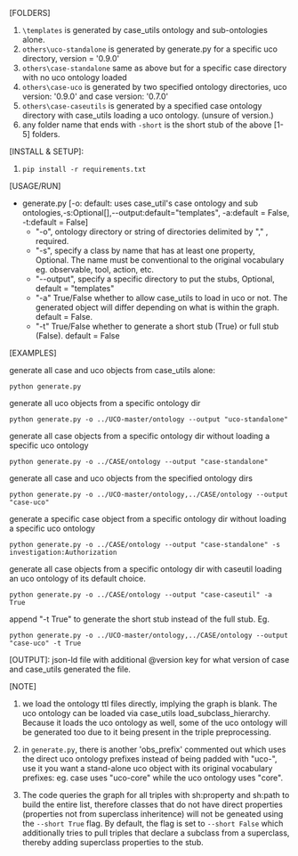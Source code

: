 [FOLDERS]
1. `\templates` is generated by case_utils ontology and sub-ontologies alone.
2. `others\uco-standalone` is generated by generate.py for a specific uco directory, version = '0.9.0'
3. `others\case-standalone` same as above but for a specific case directory with no uco ontology loaded
4. `others\case-uco` is generated by two specified ontology directories, uco version: '0.9.0' and case version: '0.7.0'
5. `others\case-caseutils` is generated by a specified case ontology directory with case_utils loading a uco ontology. (unsure of version.)
6. any folder name that ends with `-short` is the short stub of the above [1-5] folders.


[INSTALL & SETUP]:
1. `pip install -r requirements.txt`


[USAGE/RUN]
  - generate.py [-o: default: uses case_util's case ontology and sub ontologies,-s:Optional[],--output:default="templates", -a:default = False, -t:default = False]
    - "-o", ontology directory or string of directories delimited by "," , required.
    - "-s", specify a class by name that has at least one property, Optional. The name must be conventional to the original vocabulary eg. observable, tool, action, etc.
    - "--output", specify a specific directory to put the stubs, Optional, default = "templates"
    - "-a" True/False whether to allow case_utils to load in uco or not. The generated object will differ depending on what is within the graph. default = False.
    - "-t" True/False whether to generate a short stub (True) or full stub (False). default = False


[EXAMPLES]

generate all case and uco objects from case_utils alone:
```
python generate.py
```

generate all uco objects from a specific ontology dir
```
python generate.py -o ../UCO-master/ontology --output "uco-standalone"
```

generate all case objects from a specific ontology dir without loading a specific uco ontology
```
python generate.py -o ../CASE/ontology --output "case-standalone"
```

generate all case and uco objects from the specified ontology dirs
```
python generate.py -o ../UCO-master/ontology,../CASE/ontology --output "case-uco"
```

generate a specific case object from a specific ontology dir without loading a specific uco ontology
```
python generate.py -o ../CASE/ontology --output "case-standalone" -s investigation:Authorization
```

generate all case objects from a specific ontology dir with caseutil loading an uco ontology of its default choice.
```
python generate.py -o ../CASE/ontology --output "case-caseutil" -a True
```


append "-t True" to generate the short stub instead of the full stub. Eg.
```
python generate.py -o ../UCO-master/ontology,../CASE/ontology --output "case-uco" -t True
```

[OUTPUT]: json-ld file with additional @version key for what version of case and case_utils generated the file.



[NOTE]
1. we load the ontology ttl files directly, implying the graph is blank. The uco ontology can be loaded via case_utils load_subclass_hierarchy. Because it loads the uco ontology as well, some of the uco ontology will be generated too due to it being present in the triple preprocessing.

2. in `generate.py`, there is another 'obs_prefix' commented out which uses the direct uco ontology prefixes instead of being padded with "uco-", use it you want a stand-alone uco object with its original vocabulary prefixes: eg. case uses "uco-core" while the uco ontology uses "core".

3. The code queries the graph for all triples with sh:property and sh:path to build the entire list, therefore classes that do not have direct properties (properties not from superclass inheritence) will not be geneated using the `--short True` flag. By default, the flag is set to `--short False` which additionally tries to pull triples that declare a subclass from a superclass, thereby adding superclass properties to the stub.
